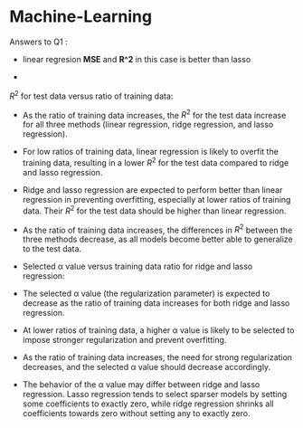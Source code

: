 # Machine-Learning
Answers to Q1 :

* linear regresion **MSE** and **R^2** in this case is better than lasso

* 
$R^2$ for test data versus ratio of training data:

* As the ratio of training data increases, the $R^2$ for the test data  increase for all three methods (linear regression, ridge regression, and lasso regression).

* For low ratios of training data, linear regression is likely to overfit the training data, resulting in a lower $R^2$ for the test data compared to ridge and lasso regression.

* Ridge and lasso regression are expected to perform better than linear regression in preventing overfitting, especially at lower ratios of training data. Their $R^2$ for the test data should be higher than linear regression.

* As the ratio of training data increases, the differences in $R^2$ between the three methods  decrease, as all models become better able to generalize to the test data.

* Selected α value versus training data ratio for ridge and lasso regression:

* The selected α value (the regularization parameter) is expected to decrease as the ratio of training data increases for both ridge and lasso regression.

* At lower ratios of training data, a higher α value is likely to be selected to impose stronger regularization and prevent overfitting.

* As the ratio of training data increases, the need for strong regularization decreases, and the selected α value should decrease accordingly.

* The behavior of the α value may differ between ridge and lasso regression. Lasso regression tends to select sparser models by setting some coefficients to exactly zero, while ridge regression shrinks all coefficients towards zero without setting any to exactly zero.
